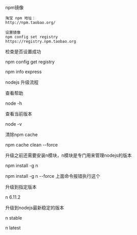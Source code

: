 npm镜像

```
淘宝 npm 地址：
http://npm.taobao.org/

设置镜像
npm config set registry 
https://registry.npm.taobao.org

```



检查是否设置成功

npm config get registry

npm info express

nodejs 升级流程

查看帮助

node -h

查看当前版本

node -v

清除npm cache

npm cache clean --force

升级之前还需要安装n模块，n模块是专门用来管理nodejs的版本

npm install -g n

npm install -g n --force  上面命令报错执行这个

升级到指定版本

n 6.11.2

升级到nodejs最新稳定的版本

n stable

n latest

